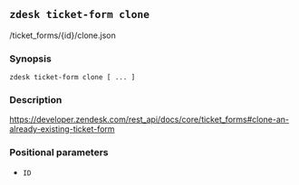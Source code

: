 ## `zdesk ticket-form clone`

/ticket_forms/{id}/clone.json

### Synopsis

    zdesk ticket-form clone [ ... ]

### Description

https://developer.zendesk.com/rest_api/docs/core/ticket_forms#clone-an-already-existing-ticket-form

### Positional parameters

* `ID`

